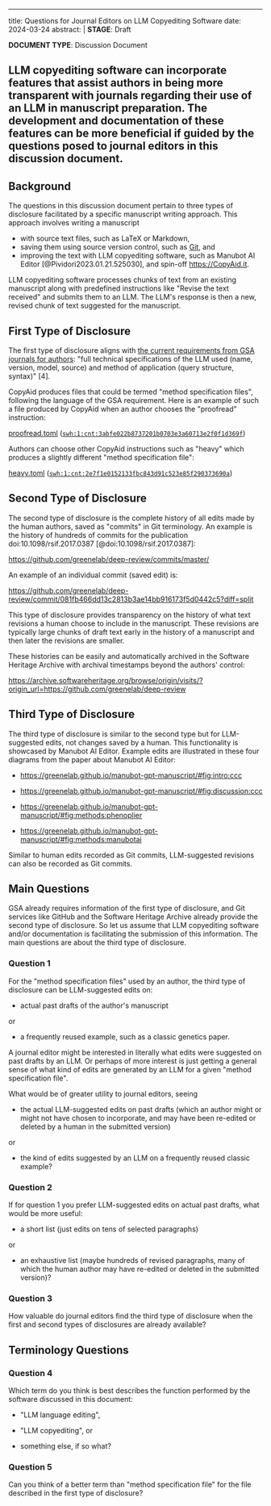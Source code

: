 <!-- copybreak off # to proof -->

---
title: Questions for Journal Editors on LLM Copyediting Software
date: 2024-03-24
abstract: |
  **STAGE**: Draft

  **DOCUMENT TYPE**: Discussion Document

  LLM copyediting software can incorporate features that assist authors
  in being more transparent with
  journals regarding their use of an LLM in manuscript preparation.
  The development and documentation of these features can be more beneficial if guided
  by the questions posed to journal editors in this discussion document.
---

<!-- copybreak off # to light -->

Background
----------

The questions in this discussion document pertain to three types of disclosure facilitated by a specific
manuscript writing approach. This approach involves writing a manuscript

* with source text files, such as LaTeX or Markdown,
* saving them using source version control, such as [Git](https://en.wikipedia.org/wiki/Git), and
* improving the text with LLM copyediting software,
  such as Manubot AI Editor [@Pividori2023.01.21.525030],
  and spin-off <https://CopyAid.it>.

LLM copyediting software processes chunks of text from an existing manuscript
along with predefined instructions like "Revise the text received" and submits them
to an LLM. The LLM's response is then a new, revised chunk of text
suggested for the manuscript.


<!-- copybreak off # to light -->

First Type of Disclosure
------------------------

The first type of disclosure aligns with
[the current requirements from GSA journals for authors](https://academic.oup.com/genetics/pages/general-instructions):
"full technical specifications of the LLM used (name, version, model, source) and method
of application (query structure, syntax)" [4].

CopyAid produces files that could be termed "method specification files", following the
language of the GSA requirement.
Here is an example of such a file produced by CopyAid when an author chooses the "proofread"
instruction:

[proofread.toml](https://gitlab.com/castedo/copyaid/-/raw/68647e9c9439159259e6a282ccd0de5c15aea944/copyaid/config/proofread.toml)
([`swh:1:cnt:3abfe022b8737201b0703e3a60713e2f0f1d369f`](https://archive.softwareheritage.org/swh:1:cnt:3abfe022b8737201b0703e3a60713e2f0f1d369f))

Authors can choose other CopyAid instructions such as "heavy" which produces a slightly
different "method specification file":

[heavy.toml](https://gitlab.com/castedo/copyaid/-/raw/68647e9c9439159259e6a282ccd0de5c15aea944/copyaid/config/heavy.toml)
([`swh:1:cnt:2e7f1e0152133fbc843d91c523e85f290373690a`](https://archive.softwareheritage.org/swh:1:cnt:2e7f1e0152133fbc843d91c523e85f290373690a))


<!-- copybreak off # to light -->

Second Type of Disclosure
-------------------------

The second type of disclosure is the complete history of all edits made by the human authors,
saved as "commits" in Git terminology. An example is the history of hundreds of
commits for the publication doi:10.1098/rsif.2017.0387 [@doi:10.1098/rsif.2017.0387]:

<https://github.com/greenelab/deep-review/commits/master/>

An example of an individual commit (saved edit) is:

<https://github.com/greenelab/deep-review/commit/081fb466dd13c2813b3ae14bb916173f5d0442c5?diff=split>

This type of disclosure provides transparency on the history of what text revisions
a human choose to include in the manuscript.
These revisions are typically large chunks of draft text early in the history of a
manuscript and then later the revisions are smaller.

These histories can be easily and automatically archived in the Software Heritage
Archive with archival timestamps beyond the authors' control:

<https://archive.softwareheritage.org/browse/origin/visits/?origin_url=https://github.com/greenelab/deep-review>


<!-- copybreak off # to light -->

Third Type of Disclosure
------------------------

The third type of disclosure is similar to the second type but for LLM-suggested edits,
not changes saved by a human. 
This functionality is showcased by Manubot AI Editor.
Example edits are illustrated in these four
diagrams from the paper about Manubot AI Editor:

* <https://greenelab.github.io/manubot-gpt-manuscript/#fig:intro:ccc>

* <https://greenelab.github.io/manubot-gpt-manuscript/#fig:discussion:ccc>

* <https://greenelab.github.io/manubot-gpt-manuscript/#fig:methods:phenoplier>

* <https://greenelab.github.io/manubot-gpt-manuscript/#fig:methods:manubotai>

Similar to human edits recorded as Git commits, LLM-suggested revisions can also be recorded
as Git commits.


<!-- copybreak on # heavy yet to merge -->

Main Questions
--------------

GSA already requires information of the first type of disclosure, and Git services like
GitHub and the Software Heritage Archive already provide the second type of disclosure.
So let us assume that LLM copyediting software and/or documentation is facilitating the
submission of this information.
The main questions are about the third type of disclosure.

### Question 1

For the "method specification files" used by an author,
the third type of disclosure can be LLM-suggested edits on:

* actual past drafts of the author's manuscript

or

* a frequently reused example, such as a classic genetics paper.

A journal editor might be interested in literally
what edits were suggested on past drafts by an LLM.
Or perhaps of more interest is just getting a general sense of what kind of
edits are generated by an LLM for a given "method specification file".

What would be of greater utility to journal editors, seeing 

* the actual LLM-suggested edits on past drafts (which an author might or might not have
  chosen to incorporate, and may have been re-edited or deleted by a human in the
  submitted version)

or

* the kind of edits suggested by an LLM on a frequently reused classic example?


### Question 2

If for question 1 you prefer LLM-suggested edits on actual past drafts,
what would be more useful:

* a short list (just edits on tens of selected paragraphs)

or

* an exhaustive list (maybe hundreds of revised paragraphs, many of which the human
  author may have re-edited or deleted in the submitted version)?


### Question 3

How valuable do journal editors find the third type of disclosure when the first and
second types of disclosures are already available?


Terminology Questions
---------------------

### Question 4

Which term do you think is best describes the function performed by the software
discussed in this document:

* "LLM language editing",

* "LLM copyediting", or

* something else, if so what?


### Question 5

Can you think of a better term than "method specification file" for the file described
in the first type of disclosure?


